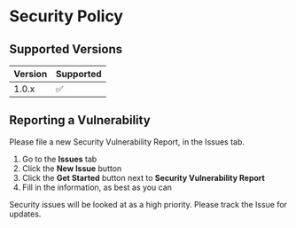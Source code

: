 # Security Policy

## Supported Versions

| Version | Supported          |
| ------- | ------------------ |
| 1.0.x   | :white_check_mark: |

## Reporting a Vulnerability

Please file a new Security Vulnerability Report, in the Issues tab.
1. Go to the **Issues** tab
1. Click the **New Issue** button
1. Click the **Get Started** button next to **Security Vulnerability Report**
1. Fill in the information, as best as you can

Security issues will be looked at as a high priority. Please track the Issue for updates.
